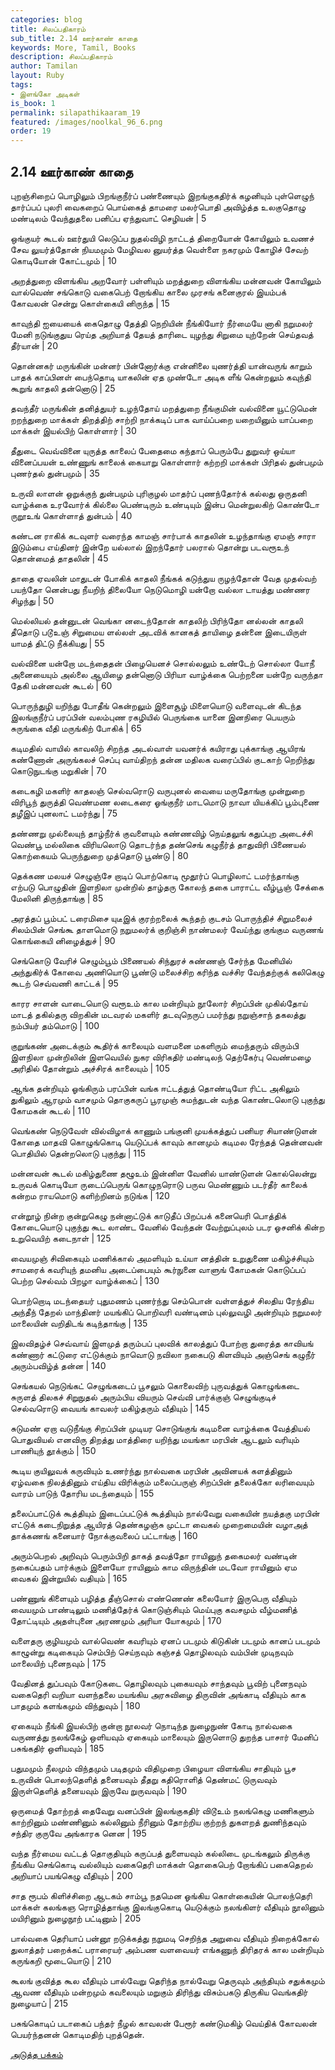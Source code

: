 ```yaml
---
categories: blog
title: சிலப்பதிகாரம்
sub_title: 2.14 ஊர்காண் காதை
keywords: More, Tamil, Books
description: சிலப்பதிகாரம்
author: Tamilan
layout: Ruby
tags:
- இளங்கோ அடிகள்
is_book: 1
permalink: silapathikaaram_19
featured: /images/noolkal_96_6.png
order: 19
---
```



## 2.14 ஊர்காண் காதை

புறஞ்சிறைப் பொழிலும் பிறங்குநீர்ப் பண்ணையும் இறங்குகதிர்க் கழனியும் புள்ளெழுந் தார்ப்பப் புலரி வைகறைப் பொய்கைத் தாமரை மலர்பொதி அவிழ்த்த உலகுதொழு மண்டிலம் வேந்துதலை பனிப்ப ஏந்துவாட் செழியன் | 5

ஒங்குயர் கூடல் ஊர்துயி லெடுப்ப நுதல்விழி நாட்டத் திறையோன் கோயிலும் உவணச் சேவ லுயர்த்தோன் நியமமும் மேழிவல னுயர்த்த வெள்ளை நகரமும் கோழிச் சேவற் கொடியோன் கோட்டமும் | 10

அறத்துறை விளங்கிய அறவோர் பள்ளியும் மறத்துறை விளங்கிய மன்னவன் கோயிலும் வால்வெண் சங்கொடு வகைபெற் றோங்கிய காலை முரசங் கனைகுரல் இயம்பக் கோவலன் சென்று கொள்கையி னிருந்த | 15

காவுந்தி ஐயையைக் கைதொழு தேத்தி நெறியின் நீங்கியோர் நீர்மையே னாகி நறுமலர் மேனி நடுங்குதுய ரெய்த அறியாத் தேயத் தாரிடை யுழந்து சிறுமை யுற்றேன் செய்தவத் தீர்யான் | 20

தொன்னகர் மருங்கின் மன்னர் பின்னோர்க்கு என்னிலை யுணர்த்தி யான்வருங் காறும் பாதக் காப்பினள் பைந்தொடி யாகலின் ஏத முண்டோ அடிக ளீங் கென்றலும் கவுந்தி கூறுங் காதலி தன்னொடு | 25

தவந்தீர் மருங்கின் தனித்துயர் உழந்தோய் மறத்துறை நீங்குமின் வல்வினை யூட்டுமென் றறந்துறை மாக்கள் திறத்திற் சாற்றி நாக்கடிப் பாக வாய்ப்பறை யறையினும் யாப்பறை மாக்கள் இயல்பிற் கொள்ளார் | 30

தீதுடை வெவ்வினை யுருத்த காலைப் பேதைமை கந்தாப் பெரும்பே துறுவர் ஒய்யா வினைப்பயன் உண்ணுங் காலைக் கையாறு கொள்ளார் கற்றறி மாக்கள் பிரிதல் துன்பமும் புணர்தல் துன்பமும் | 35

உருவி லாளன் ஒறுக்குந் துன்பமும் புரிகுழல் மாதர்ப் புணந்தோர்க் கல்லது ஒருதனி வாழ்க்கை உரவோர்க் கில்லை பெண்டிரும் உண்டியும் இன்ப மென்றுலகிற் கொண்டோ ருறூஉங் கொள்ளாத் துன்பம் | 40

கண்டன ராகிக் கடவுளர் வரைந்த காமஞ் சார்பாக் காதலின் உழந்தாங்கு ஏமஞ் சாரா இடும்பை எய்தினர் இன்றே யல்லால் இறந்தோர் பலரால் தொன்று படவரூஉந் தொன்மைத் தாதலின் | 45

தாதை ஏவலின் மாதுடன் போகிக் காதலி நீங்கக் கடுந்துய ருழந்தோன் வேத முதல்வற் பயந்தோ னென்பது நீயறிந் திலையோ நெடுமொழி யன்றோ வல்லா டாயத்து மண்ணர சிழந்து | 50

மெல்லியல் தன்னுடன் வெங்கா னடைந்தோன் காதலிற் பிரிந்தோ னல்லன் காதலி தீதொடு படூஉஞ் சிறுமைய ளல்லள் அடவிக் கானகத் தாயிழை தன்னை இடையிருள் யாமத் திட்டு நீக்கியது | 55

வல்வினை யன்றோ மடந்தைதன் பிழையெனச் சொல்லலும் உண்டேற் சொல்லா யோநீ அனையையும் அல்லை ஆயிழை தன்னொடு பிரியா வாழ்க்கை பெற்றனை யன்றே வருந்தா தேகி மன்னவன் கூடல் | 60

பொருந்துழி யறிந்து போதீங் கென்றலும் இளைசூழ் மிளையொடு வளைவுடன் கிடந்த இலங்குநீர்ப் பரப்பின் வலம்புண ரகழியில் பெருங்கை யானை இனநிரை பெயரும் சுருங்கை வீதி மருங்கிற் போகிக் | 65

கடிமதில் வாயில் காவலிற் சிறந்த அடல்வாள் யவனர்க் கயிராது புக்காங்கு ஆயிரங் கண்ணோன் அருங்கலச் செப்பு வாய்திறந் தன்ன மதிலக வரைப்பில் குடகாற் றெறிந்து கொடுநுடங்கு மறுகின் | 70

கடைகழி மகளிர் காதலஞ் செல்வரொடு வருபுனல் வையை மருதோங்கு முன்றுறை விரிபூந் துருத்தி வெண்மண லடைகரை ஓங்குநீர் மாடமொடு நாவா யியக்கிப் பூம்புணை தழீஇப் புனலாட் டமர்ந்து | 75

தண்ணறு முல்லையுந் தாழ்நீர்க் குவளையும் கண்ணவிழ் நெய்தலுங் கதுப்புற அடைச்சி வெண்பூ மல்லிகை விரியலொடு தொடர்ந்த தண்செங் கழுநீர்த் தாதுவிரி பிணையல் கொற்கையம் பெருந்துறை முத்தொடு பூண்டு | 80

தெக்கண மலயச் செழுஞ்சே றாடிப் பொற்கொடி மூதூர்ப் பொழிலாட் டமர்ந்தாங்கு எற்படு பொழுதின் இளநிலா முன்றில் தாழ்தரு கோலந் தகை பாராட்ட வீழ்பூஞ் சேக்கை மேலினி திருந்தாங்கு | 85

அரத்தப் பூம்பட் டரைமிசை யுடீஇக் குரற்றலைக் கூந்தற் குடசம் பொருந்திச் சிறுமலைச் சிலம்பின் செங்கூ தாளமொடு நறுமலர்க் குறிஞ்சி நாண்மலர் வேய்ந்து குங்கும வருணங் கொங்கையி னிழைத்துச் | 90

செங்கொடு வேரிச் செழும்பூம் பிணையல் சிந்துரச் சுண்ணஞ் சேர்ந்த மேனியில் அந்துகிர்க் கோவை அணியொடு பூண்டு மலைச்சிற கரிந்த வச்சிர வேந்தற்குக் கலிகெழு கூடற் செவ்வணி காட்டக் | 95

காரர சாளன் வாடையொடு வரூஉம் கால மன்றியும் நூலோர் சிறப்பின் முகில்தோய் மாடத் தகில்தரு விறகின் மடவரல் மகளிர் தடவுநெருப் பமர்ந்து நறுஞ்சாந் தகலத்து நம்பியர் தம்மொடு | 100

குறுங்கண் அடைக்கும் கூதிர்க் காலையும் வளமனை மகளிரும் மைந்தரும் விரும்பி இளநிலா முன்றிலின் இளவெயில் நுகர விரிகதிர் மண்டிலந் தெற்கேர்பு வெண்மழை அரிதில் தோன்றும் அச்சிரக் காலையும் | 105

ஆங்க தன்றியும் ஓங்கிரும் பரப்பின் வங்க ஈட்டத்துத் தொண்டியோ ரிட்ட அகிலும் துகிலும் ஆரமும் வாசமும் தொகுகருப் பூரமுஞ் சுமந்துடன் வந்த கொண்டலொடு புகுந்து கோமகன் கூடல் | 110

வெங்கண் நெடுவேள் வில்விழாக் காணும் பங்குனி முயக்கத்துப் பனியர சியாண்டுளன் கோதை மாதவி கொழுங்கொடி யெடுப்பக் காவும் கானமும் கடிமல ரேந்தத் தென்னவன் பொதியில் தென்றலொடு புகுந்து | 115

மன்னவன் கூடல் மகிழ்துணை தழூஉம் இன்னிள வேனில் யாண்டுளன் கொல்லென்று உருவக் கொடியோ ருடைப்பெருங் கொழுநரொடு பருவ மெண்ணும் படர்தீர் காலைக் கன்றம ராயமொடு களிற்றினம் நடுங்க | 120

என்றூழ் நின்ற குன்றுகெழு நன்னாட்டுக் காடுதீப் பிறப்பக் கனையெரி பொத்திக் கோடையொடு புகுந்து கூட லாண்ட வேனில் வேந்தன் வேற்றுப்புலம் படர ஓசனிக் கின்ற உறுவெயிற் கடைநாள் | 125

வையமுஞ் சிவிகையும் மணிக்கால் அமளியும் உய்யா னத்தின் உறுதுணை மகிழ்ச்சியும் சாமரைக் கவரியுந் தமனிய அடைப்பையும் கூர்நுனை வாளுங் கோமகன் கொடுப்பப் பெற்ற செல்வம் பிறழா வாழ்க்கைப் | 130

பொற்றொடி மடந்தையர் புதுமணம் புணர்ந்து செம்பொன் வள்ளத்துச் சிலதிய ரேந்திய அந்தீந் தேறல் மாந்தினர் மயங்கிப் பொறிவரி வண்டினம் புல்லுவழி அன்றியும் நறுமலர் மாலையின் வறிதிடங் கடிந்தாங்கு | 135

இலவிதழ்ச் செவ்வாய் இளமுத் தரும்பப் புலவிக் காலத்துப் போற்றா துரைத்த காவியங் கண்ணார் கட்டுரை எட்டுக்கும் நாவொடு நவிலா நகைபடு கிளவியும் அஞ்செங் கழுநீர் அரும்பவிழ்த் தன்ன | 140

செங்கயல் நெடுங்கட் செழுங்கடைப் பூசலும் கொலைவிற் புருவத்துக் கொழுங்கடை சுருளத் திலகச் சிறுநுதல் அரும்பிய வியரும் செவ்வி பார்க்குஞ் செழுங்குடிச் செல்வரொடு வையங் காவலர் மகிழ்தரும் வீதியும் | 145

சுடுமண் ஏறா வடுநீங்கு சிறப்பின் முடியர சொடுங்குங் கடிமனை வாழ்க்கை வேத்தியல் பொதுவியல் எனவிரு திறத்து மாத்திரை யறிந்து மயங்கா மரபின் ஆடலும் வரியும் பாணியுந் தூக்கும் | 150

கூடிய குயிலுவக் கருவியும் உணர்ந்து நால்வகை மரபின் அவினயக் களத்தினும் ஏழ்வகை நிலத்தினும் எய்திய விரிக்கும் மலைப்பருஞ் சிறப்பின் தலைக்கோ லரிவையும் வாரம் பாடுந் தோரிய மடந்தையும் | 155

தலைப்பாட்டுக் கூத்தியும் இடைப்பட்டுக் கூத்தியும் நால்வேறு வகையின் நயத்தகு மரபின் எட்டுக் கடைநிறுத்த ஆயிரத் தெண்கழஞ்சு முட்டா வைகல் முறைமையின் வழாஅத் தாக்கணங் கனையார் நோக்குவலைப் பட்டாங்கு | 160

அரும்பெறல் அறிவும் பெரும்பிறி தாகத் தவத்தோ ராயினுந் தகைமலர் வண்டின் நகைப்பதம் பார்க்கும் இளையோ ராயினும் காம விருந்தின் மடவோ ராயினும் ஏம வைகல் இன்றுயில் வதியும் | 165

பண்ணுங் கிளையும் பழித்த தீஞ்சொல் எண்ணெண் கலையோர் இருபெரு வீதியும் வையமும் பாண்டிலும் மணித்தேர்க் கொடுஞ்சியும் மெய்புகு கவசமும் வீழ்மணித் தோட்டியும் அதள்புனை அரணமும் அரியா யோகமும் | 170

வளைதரு குழியமும் வால்வெண் கவரியும் ஏனப் படமும் கிடுகின் படமும் கானப் படமும் காழூன்று கடிகையும் செம்பிற் செய்நவும் கஞ்சத் தொழிலவும் வம்பின் முடிநவும் மாலையிற் புனைநவும் | 175

வேதினத் துப்பவும் கோடுகடை தொழிலவும் புகையவும் சாந்தவும் பூவிற் புனைநவும் வகைதெரி வறியா வளந்தலை மயங்கிய அரசுவிழை திருவின் அங்காடி வீதியும் காக பாதமும் களங்கமும் விந்துவும் | 180

ஏகையும் நீங்கி இயல்பிற் குன்றா நூலவர் நொடிந்த நுழைநுண் கோடி நால்வகை வருணத்து நலங்கேழ் ஒளியவும் ஏகையும் மாலையும் இருளொடு துறந்த பாசார் மேனிப் பசுங்கதிர் ஒளியவும் | 185

பதுமமும் நீலமும் விந்தமும் படிதமும் விதிமுறை பிழையா விளங்கிய சாதியும் பூச உருவின் பொலந்தௌித் தனையவும் தீதறு கதிரொளித் தெண்மட் டுருவவும் இருள்தௌித் தனையவும் இருவே றுருவவும் | 190

ஒருமைத் தோற்றத் தைவேறு வனப்பின் இலங்குகதிர் விடூஉம் நலங்கெழு மணிகளும் காற்றினும் மண்ணினும் கல்லினும் நீரினும் தோற்றிய குற்றந் துகளறத் துணிந்தவும் சந்திர குருவே அங்காரக னென | 195

வந்த நீர்மைய வட்டத் தொகுதியும் கருப்பத் துளையவும் கல்லிடை முடங்கலும் திருக்கு நீங்கிய செங்கொடி வல்லியும் வகைதெரி மாக்கள் தொகைபெற் றோங்கிப் பகைதெறல் அறியாப் பயங்கெழு வீதியும் | 200

சாத ரூபம் கிளிச்சிறை ஆடகம் சாம்பூ நதமென ஓங்கிய கொள்கையின் பொலந்தெரி மாக்கள் கலங்கஞ ரொழித்தாங்கு இலங்குகொடி யெடுக்கும் நலங்கிளர் வீதியும் நூலினும் மயிரினும் நுழைநூற் பட்டினும் | 205

பால்வகை தெரியாப் பன்னூ றடுக்கத்து நறுமடி செறிந்த அறுவை வீதியும் நிறைக்கோல் துலாத்தர் பறைக்கட் பராரையர் அம்பண வளவையர் எங்கணுந் திரிதரக் கால மன்றியும் கருங்கறி மூடையொடு | 210

கூலங் குவித்த கூல வீதியும் பால்வேறு தெரிந்த நால்வேறு தெருவும் அந்தியும் சதுக்கமும் ஆவண வீதியும் மன்றமும் கவலையும் மறுகும் திரிந்து விசும்பகடு திருகிய வெங்கதிர் நுழையாப் | 215

பசுங்கொடிப் படாகைப் பந்தர் நீழல் காவலன் பேரூர் கண்டுமகிழ் வெய்திக் கோவலன் பெயர்ந்தனன் கொடிமதிற் புறத்தென்.

[அடுத்த பக்கம்](silapathikaaram_20)